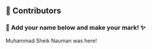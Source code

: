 ## 👥 Contributors  

### 🎨 **Add your name below and make your mark!** ✨  

Muhammad Sheik Nauman was here!
